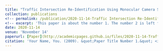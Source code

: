 ```yaml
---
title: "Traffic Intersection Re-Identification Using Monocular Camera Sensors"
collection: publications
<!-- permalink: /publication/2020-11-14-Traffic Intersection Re-Identification Using Monocular Camera Sensors -->
<!-- excerpt: 'This paper is about the number 1. The number 2 is left for future work.' -->
date: 2020-11-14
venue: 'November 14'
paperurl: [Paper](http://academicpages.github.io/files/2020-11-14-Traffic Intersection Re-Identification Using Monocular Camera Sensors.pdf)
citation: 'Your Name, You. (2009). &quot;Paper Title Number 1.&quot; <i>Journal 1</i>. 1(1).'
---
```

<br> 
<br> 
<br> 
<br> 
<br> 
<br> 
<br> 
<br> 
<!-- This paper is about the number 1. The number 2 is left for future work. -->

<!-- [Paper](http://academicpages.github.io/files/2020-11-14-Traffic Intersection Re-Identification Using Monocular Camera Sensors.pdf) -->

<!-- Recommended citation: Your Name, You. (2009). "Paper Title Number 1." <i>Journal 1</i>. 1(1). -->

